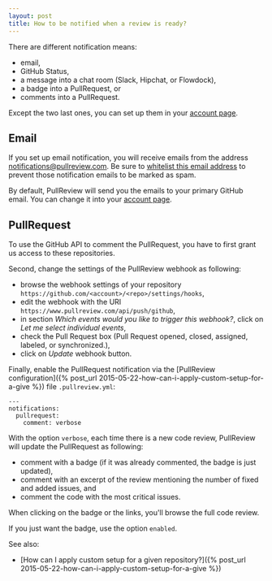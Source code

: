 ```yaml
---
layout: post
title: How to be notified when a review is ready?
---
```


There are different notification means:

* email,
* GitHub Status,
* a message into a chat room (Slack, Hipchat, or Flowdock),
* a badge into a PullRequest, or
* comments into a PullRequest.

Except the two last ones, you can set up them in your
[account page](https://www.pullreview.com/settings/accounts#notification).

## Email

If you set up email notification, you will receive emails from the address
notifications@pullreview.com. Be sure to
[whitelist this email address](http://sonomanewcomers.org/Images/Whitelist_Instructions.htmhttp://)
to prevent those notification emails to be marked as spam.

By default, PullReview will send you the emails to your primary GitHub email.
You can change it into your
[account page](https://www.pullreview.com/settings/accounts#notification).

## PullRequest

To use the GitHub API to comment the PullRequest, you have to first grant us
access to these repositories.

Second, change the settings of the PullReview webhook as following:

* browse the webhook settings of your repository
  `https://github.com/<account>/<repo>/settings/hooks`,
* edit the webhook with the URI `https://www.pullreview.com/api/push/github`,
* in section *Which events would you like to trigger this webhook?*, click on
  *Let me select individual events*,
* check the Pull Request box (Pull Request opened, closed, assigned, labeled, or synchronized.),
* click on *Update* webhook button.

Finally, enable the PullRequest notification via the
[PullReview configuration]({% post_url 2015-05-22-how-can-i-apply-custom-setup-for-a-give %})
file `.pullreview.yml`:

```
---
notifications:
  pullrequest:
    comment: verbose
```

With the option `verbose`, each time there is a new code review, PullReview will
update the PullRequest as following:

* comment with a badge (if it was already commented, the badge is just updated),
* comment with an excerpt of the review mentioning the number of fixed and added
  issues, and
* comment the code with the most critical issues.

When clicking on the badge or the links, you'll browse the full code review.

If you just want the badge, use the option `enabled`.

See also:

* [How can I apply custom setup for a given repository?]({% post_url 2015-05-22-how-can-i-apply-custom-setup-for-a-give %})
